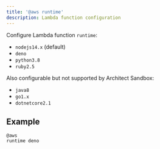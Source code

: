 ```yaml
---
title: '@aws runtime'
description: Lambda function configuration
---
```


Configure Lambda function `runtime`:

- `nodejs14.x` (default)
- `deno`
- `python3.8`
- `ruby2.5`

Also configurable but not supported by Architect Sandbox:

- `java8`
- `go1.x`
- `dotnetcore2.1`

## Example

```arc
@aws
runtime deno
```
